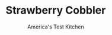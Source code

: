 ---
layout: ../../layouts/MarkdownPostLayout.astro
title: Strawberry Cobbler
author: America's Test Kitchen
pubDate: 2023-03-15
description: "Simple, rustic, and homey, this warm strawberry dessert aims to please."
image_url: https://res.cloudinary.com/hksqkdlah/image/upload/ar_1:1,c_fill,dpr_2.0,f_auto,fl_lossy.progressive.strip_profile,g_faces:auto,q_auto:low,w_344/SFS_StrawberryCobbler-22_wi8h3w
tags: ["Desserts or Baked Goods","Fruit","Fruit Desserts"]
calories: 3046
protein: 4
carbohydrates: 59
fats: 12
fiber: 4
ingredients: ["¾ cup (5¼ ounces), sugar","3 tablespoons, cornstarch","¾ teaspoon, coarsely ground pepper (optional)","3 pounds, fresh strawberries, hulled and halved","4 teaspoons, vanilla extract","1½ cups (7½ ounces), all-purpose flour","¼ cup (1¾ ounces) plus 2 teaspoons, sugar, divided","1½ teaspoons, baking powder","½ teaspoon, baking soda","½ teaspoon, table salt","¾ cup, buttermilk, chilled","8 tablespoons, unsalted butter, melted, divided"]
serves: 8
time: "1½ hours, plus 30 minutes cooling"
instructions: ["FOR THE FILLING: Adjust oven rack to middle position and heat oven to 375 degrees. Combine sugar; cornstarch; and pepper, if using, in large bowl. Add strawberries and vanilla and mix gently with rubber spatula to combine. Transfer strawberry mixture to 13 by 9-inch baking dish or pan.","FOR THE TOPPING: Whisk flour, ¼ cup sugar, baking powder, baking soda, and salt together in large bowl. Stir buttermilk and 6 tablespoons melted butter together in 2-cup liquid measuring cup (butter will clump; this is OK). Add buttermilk mixture to flour mixture and stir with rubber spatula until just incorporated.","Using 2 large soupspoons, drop about twenty-four 1-inch-diameter portions of dough evenly over strawberry mixture. Brush tops of dough with remaining 2 tablespoons melted butter and sprinkle with remaining 2 teaspoons sugar.","Bake until bubbling, strawberry juice looks thick and syrupy, biscuits are golden brown, and toothpick inserted in center of biscuits comes out clean, 50 minutes to 1 hour. Let cobbler cool on wire rack for at least 30 minutes. Serve cobbler warm or at room temperature."]
nutrition: ["334 mg Potassium, K","179 mg Phosphorus, P","126 mg Calcium, Ca","2 mg Iron, Fe","31 mg Magnesium, Mg","340 mg Sodium, Na","12 g Total lipid (fat)","2 mg Niacin","3 g Fatty acids, total monounsaturated","100 mg Vitamin C, total ascorbic acid","31 mg Cholesterol","7 g Fatty acids, total saturated","4 g Fiber, total dietary","40 µg Folic acid","50 µg Folate, food","35 g Sugars, total","5 µg Vitamin K (phylloquinone)","182 g Water","63 g Carbohydrate, by difference","119 µg Folate, DFE","4 g Protein","102 µg Vitamin A, RAE","59 g Carbohydrates (net)","380 kcal Energy","25 g Sugars, added","3046 calories"]
notes: "We like how the sharp warmth of black pepper accentuates the strawberries fruitiness, but you can omit it for a more traditional flavor. We prefer the flavor of fresh strawberries here, but you can substitute frozen if fresh are unavailable; simply swap in 3 pounds of halved frozen strawberries (no need to thaw). If youre using a metal baking pan, the cobbler will likely be done at the beginning of the time range, but ovens and pans vary, so its important to follow visual cues. Serve with vanilla ice cream, whipped cream, or a drizzle of chilled heavy cream."
---